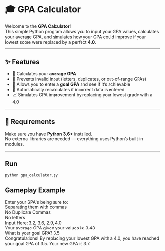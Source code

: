 # 🎓 GPA Calculator

Welcome to the **GPA Calculator**!  
This simple Python program allows you to input your GPA values, calculates your average GPA, and simulates how your GPA could improve if your lowest score were replaced by a perfect **4.0**.  

---

## ✨ Features

- 🧮 Calculates your **average GPA**
- 🚫 Prevents invalid input (letters, duplicates, or out-of-range GPAs)
- 🎯 Allows you to enter a **goal GPA** and see if it’s achievable
- 🔄 Automatically recalculates if incorrect data is entered
- 📈 Simulates GPA improvement by replacing your lowest grade with a 4.0

---

## 🧰 Requirements

Make sure you have **Python 3.6+** installed.  
No external libraries are needed — everything uses Python’s built-in modules.

---
## Run
```python gpa_calculator.py```

## Gameplay Example
Enter your GPA's being sure to:  
Separating them with commas  
No Duplicate Commas  
No letters  
Input Here:  3.2, 3.6, 2.9, 4.0  
Your average GPA given your values is: 3.43  
What is your goal GPA? 3.5  
Congratulations! By replacing your lowest GPA with a 4.0, you have reached your goal GPA of 3.5.  Your new GPA is 3.7.  
